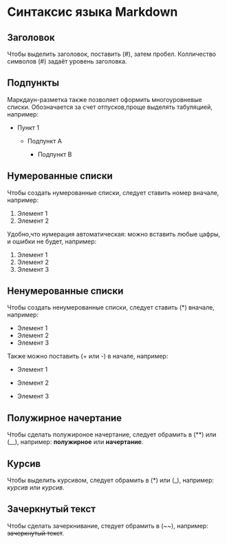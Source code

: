 # **Синтаксис языка Markdown**

## Заголовок

Чтобы выделить заголовок, поставить (#), затем пробел. Колличество символов (#) задаёт уровень заголовка.

## Подпункты

Маркдаун-разметка также позволяет оформить многоуровневые списки. Обозначается за счет отпусков,проще выделять табуляцией, например:

+ Пункт 1

    - Подпункт А
    
        - Подпункт В

## Нумерованные списки

Чтобы создать нумерованные списки, следует ставить номер вначале, например:

1. Элемент 1
2. Элемент 2

Удобно,что нумерация автоматическая: можно вставить любые цафры, и ошибки не будет, например:

1. Элемент 1
9. Элемент 2
3. Элемент 3

## Ненумерованные списки

Чтобы создать ненумерованные списки, следует ставить (*) вначале, например:

* Элемент 1
* Элемент 2
* Элемент 3

Также можно поставить (+ или -) в начале, например:

+ Элемент 1
- Элемент 2
+ Элемент 3

## Полужирное начертание

Чтобы сделать полужироное начертание, следует обрамить в (**) или (__), например: **полужирное** или __начертание__.

## Курсив

Чтобы выделить курсивом, следует обрамить в (*) или (_), например: *курсив* или _курсив_.

## Зачеркнутый текст

Чтобы сделать зачеркнивание, стедует обрамить в (~~), например: ~~зачеркнутый текст~~.


